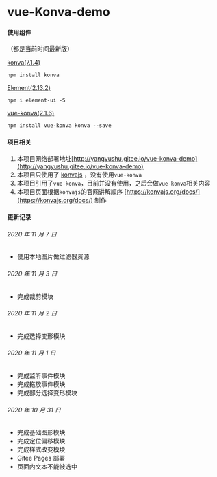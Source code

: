 # vue-Konva-demo

#### 使用组件

（都是当前时间最新版）

[konva(7.1.4)](https://konvajs.org/)

```
npm install konva
```

[Element(2.13.2)](https://element.eleme.cn/#/zh-CN/component/installation)

```
npm i element-ui -S
```

[vue-konva(2.1.6)](https://gitee.com/mirrors_konvajs/vue-konva?_from=gitee_search)

```
npm install vue-konva konva --save
```

#### 项目相关

1. 本项目网络部署地址[http://yangyushu.gitee.io/vue-konva-demo](http://yangyushu.gitee.io/vue-konva-demo)
1. 本项目只使用了 [konvajs](https://konvajs.org/) ，没有使用`vue-konva`
1. 本项目引用了`vue-konva`，目前并没有使用，之后会做`vue-konva`相关内容
1. 本项目页面根据`konvajs`的官网讲解顺序 [https://konvajs.org/docs/](https://konvajs.org/docs/) 制作

#### 更新记录

###### 2020 年 11 月 7 日

- 使用本地图片做过滤器资源

###### 2020 年 11 月 3 日

- 完成裁剪模块

###### 2020 年 11 月 2 日

- 完成选择变形模块

###### 2020 年 11 月 1 日

- 完成监听事件模块
- 完成拖放事件模块
- 完成部分选择变形模块

###### 2020 年 10 月 31 日

- 完成基础图形模块
- 完成定位偏移模块
- 完成样式改变模块
- Gitee Pages 部署
- 页面内文本不能被选中
